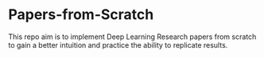 # Papers-from-Scratch
This repo aim is to implement Deep Learning Research papers from scratch to gain a better intuition and practice the ability to replicate results.
